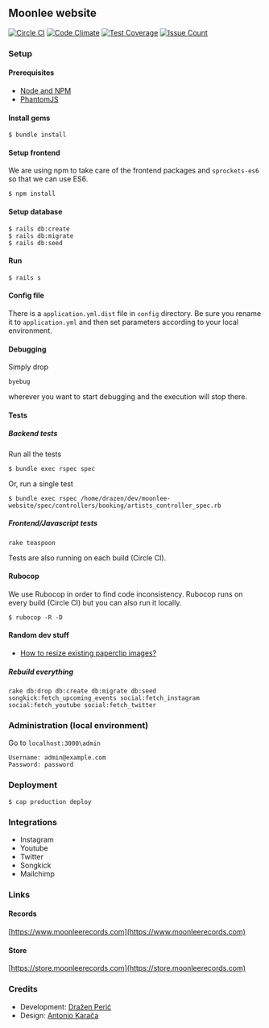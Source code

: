 ## Moonlee website

[![Circle CI](https://circleci.com/gh/moonleerecords/moonlee-website.svg?style=svg)](https://circleci.com/gh/moonleerecords/moonlee-website)
[![Code Climate](https://codeclimate.com/github/moonleerecords/moonlee-website/badges/gpa.svg)](https://codeclimate.com/github/moonleerecords/moonlee-website)
[![Test Coverage](https://codeclimate.com/github/moonleerecords/moonlee-website/badges/coverage.svg)](https://codeclimate.com/github/moonleerecords/moonlee-website/coverage)
[![Issue Count](https://codeclimate.com/github/moonleerecords/moonlee-website/badges/issue_count.svg)](https://codeclimate.com/github/moonleerecords/moonlee-website)

### Setup 

#### Prerequisites 

- [Node and NPM](https://docs.npmjs.com/getting-started/installing-node)
- [PhantomJS](http://phantomjs.org/)

#### Install gems

```
$ bundle install
```

#### Setup frontend

We are using npm to take care of the frontend packages and `sprockets-es6` so that we can use ES6.

```
$ npm install
```

#### Setup database

```
$ rails db:create
$ rails db:migrate
$ rails db:seed
```

#### Run

```
$ rails s
```

#### Config file

There is a `application.yml.dist` file in `config` directory. Be sure you rename it to `application.yml` and then set parameters according to your local environment.

#### Debugging

Simply drop

    byebug

wherever you want to start debugging and the execution will stop there.

#### Tests

##### Backend tests

Run all the tests

```
$ bundle exec rspec spec
```

Or, run a single test

```
$ bundle exec rspec /home/drazen/dev/moonlee-website/spec/controllers/booking/artists_controller_spec.rb
```

##### Frontend/Javascript tests

```
rake teaspoon
```

Tests are also running on each build (Circle CI).

#### Rubocop

We use Rubocop in order to find code inconsistency. Rubocop runs on every build (Circle CI) but you can also run it locally.

```
$ rubocop -R -D
```

#### Random dev stuff

* [How to resize existing paperclip images?](http://stackoverflow.com/a/2977610)

##### Rebuild everything

```
rake db:drop db:create db:migrate db:seed songkick:fetch_upcoming_events social:fetch_instagram social:fetch_youtube social:fetch_twitter
```

### Administration (local environment)

Go to `localhost:3000\admin`

```
Username: admin@example.com
Password: password
```

### Deployment

```
$ cap production deploy
```

### Integrations

* Instagram
* Youtube
* Twitter
* Songkick
* Mailchimp

### Links

#### Records

[https://www.moonleerecords.com](https://www.moonleerecords.com)

#### Store

[https://store.moonleerecords.com](https://store.moonleerecords.com)

### Credits

* Development: [Dražen Perić](https://echobehind.wordpress.com/)
* Design: [Antonio Karača](https://www.behance.net/antoniokaraca)
